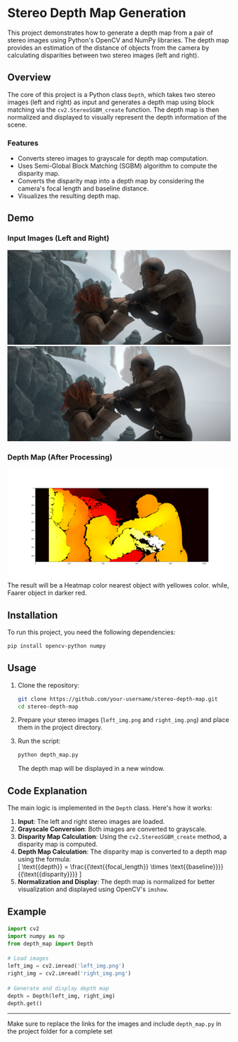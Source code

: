 # Stereo Depth Map Generation

This project demonstrates how to generate a depth map from a pair of stereo images using Python's OpenCV and NumPy libraries. The depth map provides an estimation of the distance of objects from the camera by calculating disparities between two stereo images (left and right).

## Overview

The core of this project is a Python class `Depth`, which takes two stereo images (left and right) as input and generates a depth map using block matching via the `cv2.StereoSGBM_create` function. The depth map is then normalized and displayed to visually represent the depth information of the scene.

### Features

- Converts stereo images to grayscale for depth map computation.
- Uses Semi-Global Block Matching (SGBM) algorithm to compute the disparity map.
- Converts the disparity map into a depth map by considering the camera's focal length and baseline distance.
- Visualizes the resulting depth map.

## Demo

### Input Images (Left and Right)

![Left Image](data/L1.jpg) ![Right Image](data/R1.jpg)

### Depth Map (After Processing)
![Right Image](mh1.png)
The result will be a Heatmap color nearest object with yellowes color. while, Faarer object in darker red.

## Installation

To run this project, you need the following dependencies:

```bash
pip install opencv-python numpy
```

## Usage

1. Clone the repository:

   ```bash
   git clone https://github.com/your-username/stereo-depth-map.git
   cd stereo-depth-map
   ```

2. Prepare your stereo images (`left_img.png` and `right_img.png`) and place them in the project directory.

3. Run the script:

   ```bash
   python depth_map.py
   ```

   The depth map will be displayed in a new window.

## Code Explanation

The main logic is implemented in the `Depth` class. Here's how it works:

1. **Input**: The left and right stereo images are loaded.
2. **Grayscale Conversion**: Both images are converted to grayscale.
3. **Disparity Map Calculation**: Using the `cv2.StereoSGBM_create` method, a disparity map is computed.
4. **Depth Map Calculation**: The disparity map is converted to a depth map using the formula:  
   \[
   \text{{depth}} = \frac{{\text{{focal\_length}} \times \text{{baseline}}}}{{\text{{disparity}}}}
   \]
5. **Normalization and Display**: The depth map is normalized for better visualization and displayed using OpenCV's `imshow`.

## Example

```python
import cv2
import numpy as np
from depth_map import Depth

# Load images
left_img = cv2.imread('left_img.png')
right_img = cv2.imread('right_img.png')

# Generate and display depth map
depth = Depth(left_img, right_img)
depth.get()
```
---

Make sure to replace the links for the images and include `depth_map.py` in the project folder for a complete set
